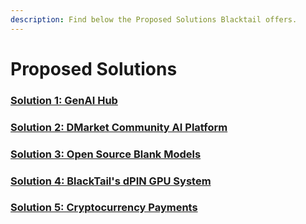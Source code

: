 ```yaml
---
description: Find below the Proposed Solutions Blacktail offers.
---
```


# Proposed Solutions

### [Solution 1: GenAI Hub](1-genai-hub.md) <a href="#id-1jlao46" id="id-1jlao46"></a>



### [Solution 2: DMarket Community AI Platform](2-market-community-ai-platform.md) <a href="#nmf14n" id="nmf14n"></a>

&#x20;

### [Solution 3: Open Source Blank Models](3-open-source-blank-models.md) <a href="#sqyw64" id="sqyw64"></a>



### [Solution 4: BlackTail's dPIN GPU System](4-blacktails-dpin-gpu-system.md) <a href="#kgcv8k" id="kgcv8k"></a>



### [Solution 5: Cryptocurrency Payments](5-cryptocurrency-payments.md) <a href="#id-2iq8gzs" id="id-2iq8gzs"></a>

